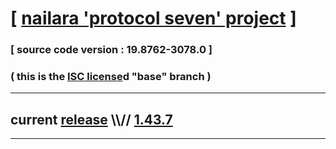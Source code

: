 
# [ [nailara 'protocol seven' project](http://src.nailara.net/) ]

### [ source code version : 19.8762-3078.0 ]

### ( this is the [ISC license](license)d "base" branch )
---
## current [release](https://github.com/anotherlink/nailara/releases) \\\\// [1.43.7](https://github.com/anotherlink/nailara/releases/tag/1.43.7)
---
